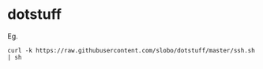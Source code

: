 dotstuff
========


Eg.

    curl -k https://raw.githubusercontent.com/slobo/dotstuff/master/ssh.sh | sh

